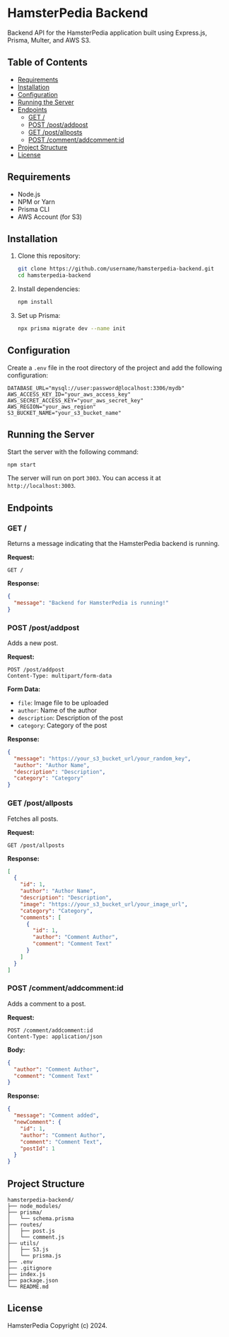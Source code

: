 # HamsterPedia Backend

Backend API for the HamsterPedia application built using Express.js, Prisma, Multer, and AWS S3.

## Table of Contents

- [Requirements](#requirements)
- [Installation](#installation)
- [Configuration](#configuration)
- [Running the Server](#running-the-server)
- [Endpoints](#endpoints)
  - [GET /](#get-)
  - [POST /post/addpost](#post-postaddpost)
  - [GET /post/allposts](#get-postallposts)
  - [POST /comment/addcomment:id](#post-commentaddcommentid)
- [Project Structure](#project-structure)
- [License](#license)

## Requirements

- Node.js
- NPM or Yarn
- Prisma CLI
- AWS Account (for S3)

## Installation

1. Clone this repository:

    ```bash
    git clone https://github.com/username/hamsterpedia-backend.git
    cd hamsterpedia-backend
    ```

2. Install dependencies:

    ```bash
    npm install
    ```

3. Set up Prisma:

    ```bash
    npx prisma migrate dev --name init
    ```

## Configuration

Create a `.env` file in the root directory of the project and add the following configuration:

```env
DATABASE_URL="mysql://user:password@localhost:3306/mydb"
AWS_ACCESS_KEY_ID="your_aws_access_key"
AWS_SECRET_ACCESS_KEY="your_aws_secret_key"
AWS_REGION="your_aws_region"
S3_BUCKET_NAME="your_s3_bucket_name"
```

## Running the Server

Start the server with the following command:

```bash
npm start
```

The server will run on port `3003`. You can access it at `http://localhost:3003`.

## Endpoints

### GET /

Returns a message indicating that the HamsterPedia backend is running.

**Request:**

```http
GET /
```

**Response:**

```json
{
  "message": "Backend for HamsterPedia is running!"
}
```

### POST /post/addpost

Adds a new post.

**Request:**

```http
POST /post/addpost
Content-Type: multipart/form-data
```

**Form Data:**

- `file`: Image file to be uploaded
- `author`: Name of the author
- `description`: Description of the post
- `category`: Category of the post

**Response:**

```json
{
  "message": "https://your_s3_bucket_url/your_random_key",
  "author": "Author Name",
  "description": "Description",
  "category": "Category"
}
```

### GET /post/allposts

Fetches all posts.

**Request:**

```http
GET /post/allposts
```

**Response:**

```json
[
  {
    "id": 1,
    "author": "Author Name",
    "description": "Description",
    "image": "https://your_s3_bucket_url/your_image_url",
    "category": "Category",
    "comments": [
      {
        "id": 1,
        "author": "Comment Author",
        "comment": "Comment Text"
      }
    ]
  }
]
```

### POST /comment/addcomment:id

Adds a comment to a post.

**Request:**

```http
POST /comment/addcomment:id
Content-Type: application/json
```

**Body:**

```json
{
  "author": "Comment Author",
  "comment": "Comment Text"
}
```

**Response:**

```json
{
  "message": "Comment added",
  "newComment": {
    "id": 1,
    "author": "Comment Author",
    "comment": "Comment Text",
    "postId": 1
  }
}
```

## Project Structure

```
hamsterpedia-backend/
├── node_modules/
├── prisma/
│   └── schema.prisma
├── routes/
│   ├── post.js
│   └── comment.js
├── utils/
│   ├── S3.js
│   └── prisma.js
├── .env
├── .gitignore
├── index.js
├── package.json
└── README.md
```

## License
HamsterPedia Copyright (c) 2024.